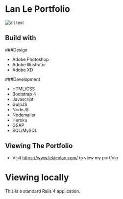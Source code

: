 Lan Le Portfolio
================

![alt text](http://url/images/public/logo_color.svg)


Build with
----------------------------------

###Design
- Adobe Photoshop
- Adobe Illustrator
- Adobe XD

###Development
- HTML/CSS
- Bootstrap 4
- Javascript
- GulpJS
- NodeJS
- Nodemailer
- Heroku
- GSAP
- SQL/MySQL

Viewing The Portfolio
----------------------

* Visit https://www.lekienlan.com/ to view my portfolo

Viewing locally
============

This is a standard Rails 4 application.

